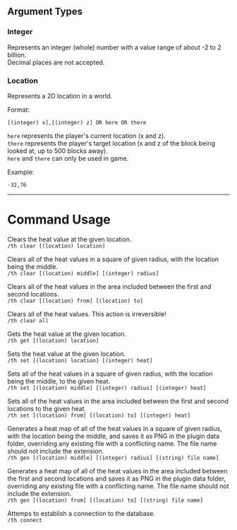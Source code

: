## Argument Types

### Integer

Represents an integer (whole) number with a value range of about -2 to 2 billion.  
Decimal places are not accepted.

### Location

Represents a 2D location in a world.

Format:

`[(integer) x],[(integer) z] OR here OR there`

`here` represents the player's current location (x and z).  
`there` represents the player's target location (x and z of the block being looked at, up to 500 blocks away).  
`here` and `there` can only be used in game.

Example:

`-32,76`

- - -

# Command Usage

Clears the heat value at the given location.  
`/th clear [(location) location]`

Clears all of the heat values in a square of given radius, with the location being the middle.  
`/th clear [(location) middle] [(integer) radius]`

Clears all of the heat values in the area included between the first and second locations.  
`/th clear [(location) from] [(location) to]`

Clears all of the heat values. This action is irreversible!  
`/th clear all`

Gets the heat value at the given location.  
`/th get [(location) location]`

Sets the heat value at the given location.  
 `/th set [(location) location] [(integer) heat]`

Sets all of the heat values in a square of given radius, with the location being the middle, to the given heat.  
`/th set [(location) middle] [(integer) radius] [(integer) heat]`

Sets all of the heat values in the area included between the first and second locations to the given heat.  
`/th set [(location) from] [(location) to] [(integer) heat]`

Generates a heat map of all of the heat values in a square of given radius, with the location being the middle, and saves it as PNG in the plugin data folder, overriding any existing file with a conflicting name. The file name should not include the extension.  
`/th gen [(location) middle] [(integer) radius] [(string) file name]`

Generates a heat map of all of the heat values in the area included between the first and second locations and saves it as PNG in the plugin data folder, overriding any existing file with a conflicting name. The file name should not include the extension.  
`/th gen [(location) from] [(location) to] [(string) file name]`

Attemps to establish a connection to the database.  
`/th connect`